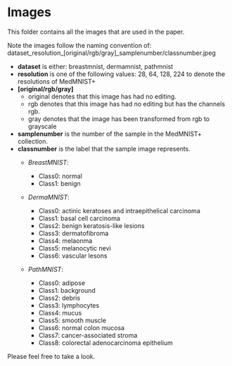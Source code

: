 # Images

This folder contains all the images that are used in the paper. 

Note the images follow the naming convention of: dataset_resolution_[original/rgb/gray]_samplenumber/classnumber.jpeg
* **dataset** is either: breastmnist, dermamnist, pathmnist
* **resolution** is one of the following values: 28, 64, 128, 224 to denote the resolutions of MedMNIST+
* **[original/rgb/gray]**
  * original denotes that this image has had no editing.
  * rgb denotes that this image has had no editing but has the channels rgb.
  * gray denotes that the image has been transformed from rgb to grayscale
* **samplenumber** is the number of the sample in the MedMNIST+ collection.
* **classnumber** is the label that the sample image represents.
  * *BreastMNIST*:
    * Class0: normal
    * Class1: benign
     
   * *DermaMNIST*:
     * Class0: actinic keratoses and intraepithelical carcinoma
     * Class1: basal cell carcinoma
     * Class2: benign keratosis-like lesions
     * Class3: dermatofibroma
     * Class4: melaonma
     * Class5: melanocytic nevi
     * Class6: vascular lesons
     
   * *PathMNIST*:
     * Class0: adipose
     * Class1: background
     * Class2: debris
     * Class3: lymphocytes
     * Class4: mucus
     * Class5: smooth muscle
     * Class6: normal colon mucosa
     * Class7: cancer-associated stroma
     * Class8: colorectal adenocarcinoma epithelium

Please feel free to take a look.
